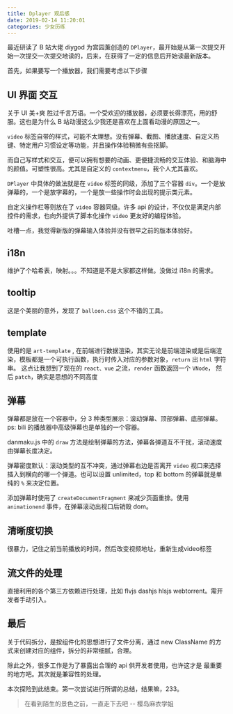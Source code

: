 ```yaml
---
title: Dplayer 观后感
date: 2019-02-14 11:20:01
categories: 少女历练
---
```


最近研读了 B 站大佬 diygod 为宫园薰创造的 `DPlayer`，最开始是从第一次提交开始一次提交一次提交地读的，后来，在获得了一定的信息后开始读最新版本。

<!--more-->

首先，如果要写一个播放器，我们需要考虑以下步骤

## UI 界面 交互

关于 UI 美+爽 胜过千言万语。一个受欢迎的播放器，必须要长得漂亮，用的舒服。这也是为什么 B 站动漫这么少我还是喜欢在上面看动漫的原因之一。

`video` 标签自带的样式，可能不太理想。没有弹幕、截图、播放速度、自定义热键、特定用户习惯设定等功能，并且操作体验稍微有些抠脚。

而自己写样式和交互，便可以拥有想要的动画、更便捷流畅的交互体验、和脑海中的颜值。可塑性很高。尤其是自定义的 `contextmenu`，我个人尤其喜欢。

`DPlayer` 中具体的做法就是在 `video` 标签的同级，添加了三个容器 `div`。一个是放弹幕的，一个是放字幕的，一个是放一些操作时会出现的提示类元素。

自定义操作栏等则放在了 `video` 容器同级。许多 api 的设计，不仅仅是满足内部控件的需求，也向外提供了脚本化操作 `video` 更友好的编程体验。

吐槽一点，我觉得新版的弹幕输入体验并没有很早之前的版本体验好。

## i18n

维护了个哈希表，映射。。。不知道是不是大家都这样做。没做过 i18n 的需求。

## tooltip

这是个美丽的意外，发现了 `balloon.css` 这个不错的工具。

## template

使用的是 `art-template` , 在前端进行数据渲染，其实无论是前端渲染或是后端渲染，模板都是一个可执行函数，执行时传入对应的参数对象，`return` 出 `html` 字符串。 这点让我想到了现在的 `react、vue` 之流，`render` 函数返回一个 `VNode`， 然后 `patch`，确实是思想的不同高度

## 弹幕

弹幕都是放在一个容器中，分 3 种类型展示：滚动弹幕、顶部弹幕、底部弹幕。ps: bili 的播放器中高级弹幕也是单独的一个容器。

danmaku.js 中的 `draw` 方法是绘制弹幕的方法，弹幕各弹道互不干扰，滚动速度由弹幕长度决定。

弹幕密度默认：滚动类型的互不冲突，通过弹幕右边是否离开 `video` 视口来选择插入到横向的哪一个弹道。也可以设置 unlimited，top 和 bottom 的弹幕就是单纯的 `%` 来决定位置。

添加弹幕时使用了 `createDocumentFragment` 来减少页面重排。使用 `animationend` 事件，在弹幕滚动出视口后销毁 dom。

## 清晰度切换

很暴力，记住之前当前播放的时间，然后改变视频地址，重新生成video标签

## 流文件的处理

直接利用的各个第三方依赖进行处理，比如 flvjs dashjs hlsjs webtorrent。需开发者手动引入。

## 最后

关于代码拆分，是按组件化的思想进行了文件分离，通过 new ClassName 的方式来创建对应的组件，拆分的非常细腻，合理。

除此之外，很多工作是为了暴露出合理的 api 供开发者使用，也许这才是 最重要的地方吧。其次就是兼容性的处理。

本次探险到此结束。第一次尝试进行所谓的总结，结果嘛，233。

> 在看到陌生的景色之前，一直走下去吧 -- 樱岛麻衣学姐
